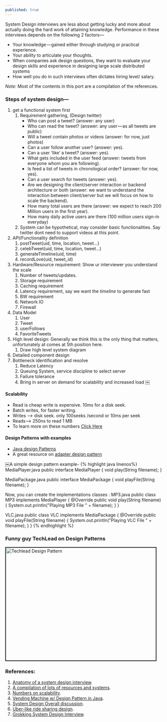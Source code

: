 ```yaml
---
published: true
---
```

System Design interviews are less about getting lucky and more about actually doing the hard work of attaining knowledge. Performance in these interviews depends on the following 2 factors—
- Your knowledge — gained either through studying or practical experience.
- Your ability to articulate your thoughts.
- When companies ask design questions, they want to evaluate your design skills and experience in designing large scale distributed systems
- How well you do in such interviews often dictates hiring level/ salary.

_Note_: Most of the contents in this port are a compilation of the references.



### Steps of system design—
1. get a functional system first
    1. Requirement gathering, (Design twitter)
        * Who can post a tweet? (answer: any user)
        * Who can read the tweet? (answer: any user — as all tweets are public)
        * Will a tweet contain photos or videos (answer: for now, just photos)
        * Can a user follow another user? (answer: yes).
        * Can a user ‘like’ a tweet? (answer: yes).
        * What gets included in the user feed (answer: tweets from everyone whom you are following).
        * Is feed a list of tweets in chronological order? (answer: for now, yes).
        * Can a user search for tweets (answer: yes).
        * Are we designing the client/server interaction or backend architecture or both (answer: we want to understand the interaction between client/server but we will focus on how to scale the backend).
        * How many total users are there (answer: we expect to reach 200 Million users in the first year).
        * How many daily active users are there (100 million users sign-in everyday)
    2. System can be hypothetical, may consider basic functionalities. Say twitter dont need to support videos at this point.
2. API/Functionality definition
    1. postTweet(uid, time, location, tweet...)
    1. celebTweet(uid, time, location, tweet...)
    2. generateTimeline(uid, time)
    3. recordLove(uid, tweet_id)
3. Hardware/Resource requirement: Show ur interviewer you understand the scale
    1. Number of tweets/updates.
    2. Storage requirement
    3. Caching requirement
    4. Latency requirement, say we want the _timeline_ to generate fast
    5. BW requirement
    6. Network IO
    7. Firewall
4. Data Model
    1. User
    2. Tweet
    3. userFollows
    4. FavoriteTweets
5. High level design: Generally we think this is the only thing that matters, unfortunately at comes at 5th position here.
    1. Draw high level system diagram 
6. Detailed component design
7. Bottleneck identification and resolve
    1. Reduce Latency
    1. Queuing System, service discipline to select server
    1. Failure tolerance
    1. Bring in server on demand for scalability and increased load
￼

#### Scalability

- Read is cheap write is expensive. 10ms for a disk seek. 
- Batch writes, for faster writing.
- Writes --> disk seek. only 100seeks /second or 10ms per seek
- Reads--> 250ns to read 1 MB
- To learn more on these numbers [Click Here](http://highscalability.com/numbers-everyone-should-know)


#### Design Patterns with examples
- [Java design Patterns](http://www.fluffycat.com/Java-Design-Patterns/)
- A great resource on [adapter design pattern](https://medium.com/@ssaurel/implement-the-adapter-design-pattern-in-java-f9adb6a8828f)

￼A simple design pattern example-
{% highlight java linenos%}
MediaPlayer.java
public interface MediaPlayer {
 void play(String filename);
}

MediaPackage.java
public interface MediaPackage {
 void playFile(String filename);
}

Now, you can create the implementations classes :
MP3.java
public class MP3 implements MediaPlayer {
 @Override
 public void play(String filename) {
    System.out.println("Playing MP3 File " + filename);
 }
}

VLC.java
public class VLC implements MediaPackage {
 @Override
 public void playFile(String filename) {
    System.out.println("Playing VLC File " + filename);
 }
}
{% endhighlight %}


### Funny guy TechLead on Design Patterns
<a href="http://www.youtube.com/watch?feature=player_embedded&v=WV2Ed1QTst8
" target="_blank"><img src="http://img.youtube.com/vi/WV2Ed1QTst8/0.jpg" 
alt="Techlead Design Pattern" width="480" height="360" border="2" /></a>

### References:
1. [Anatomy of a system design interview](https://hackernoon.com/anatomy-of-a-system-design-interview-4cb57d75a53f).
1. [A compilation of lots of resources and systems](https://github.com/donnemartin/system-design-primer).
1. [Numbers on scalability](http://highscalability.com/numbers-everyone-should-know).
1. [Vending Machine w/ Design Pattern in Java](https://javarevisited.blogspot.com/2016/06/design-vending-machine-in-java.html).
1. [System Design Overall discussion](https://www.interviewbit.com/courses/system-design/). 
1. [Uber-like ride sharing design](https://sakib.ninja/experimenting-uber-like-application-architecture/). 
1. [Grokking System Design Interview](https://www.educative.io/collection/5668639101419520/5649050225344512).
